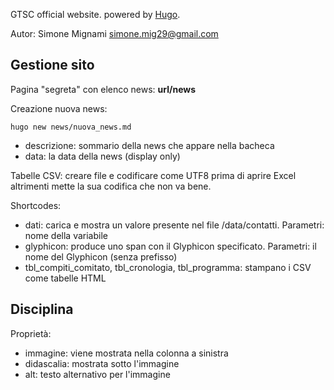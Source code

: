 
GTSC official website. powered by [Hugo](https://gohugo.io/).

Autor: Simone Mignami <simone.mig29@gmail.com>


Gestione sito
--------------

Pagina "segreta" con elenco news: **url/news**

Creazione nuova news:

~~~
hugo new news/nuova_news.md
~~~

- descrizione: sommario della news che appare nella bacheca
- data: la data della news (display only)

Tabelle CSV: creare file e codificare come UTF8 prima di aprire Excel altrimenti mette la sua codifica che non va bene.

Shortcodes:

- dati: carica e mostra un valore presente nel file /data/contatti. Parametri: nome della variabile
- glyphicon: produce uno span con il Glyphicon specificato. Parametri: il nome del Glyphicon (senza prefisso)
- tbl_compiti_comitato, tbl_cronologia, tbl_programma: stampano i CSV come tabelle HTML


Disciplina
-----------

Proprietà:

- immagine: viene mostrata nella colonna a sinistra
- didascalia: mostrata sotto l'immagine
- alt: testo alternativo per l'immagine
